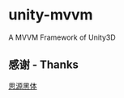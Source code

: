 # unity-mvvm
A MVVM Framework of Unity3D

## 感谢 - Thanks
[思源黑体](https://github.com/adobe-fonts/source-han-sans)
